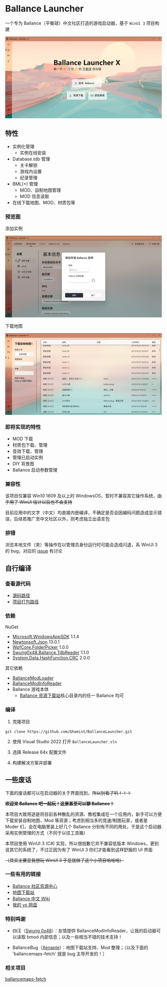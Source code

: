 # Ballance Launcher

一个专为 Ballance（平衡球）中文社区打造的游戏启动器，基于 `WinUI 3` 项目构建

![主界面预览](./Pic/HomePage.png)

## 特性

-   实例化管理
    -   实例在线安装
-   Database.tdb 管理
    -   关卡解锁
    -   游戏内设置
    -   纪录管理
-   BML(+) 管理
    -   MOD、自制地图管理
    -   MOD 信息读取
-   在线下载地图、MOD、材质包等

### 预览图

添加实例

![添加实例](./Pic/AddInstance.png)

下载地图

![下载地图](./Pic/DownloadPage.png)

### 即将实现的特性

-   MOD 下载
-   材质包下载、管理
-   音效下载、管理
-   管理已启动实例
-   DIY 背景图
-   Ballance 启动参数管理

### 兼容性

该项目仅兼容 Win10 1809 及以上的 WindowsOS，暂时不兼容其它操作系统，~~由于用了 WinUI 估计以后也不会支持~~

目前应用中的文字（中文）均直接内嵌编译，不确定是否会因编码问题造成显示错误，后续若推广至中文社区以外，则考虑独立出语言包

### 排错

浏览本地文件（夹）等操作在以管理员身份运行时可能会造成闪退，系 WinUI 3 的 bug，对应的 [issue](https://github.com/microsoft/WindowsAppSDK/issues/2504) 有讨论

## 自行编译

### 查看源代码

-   [源码路径](./BallanceLauncher/BallanceLauncher/)
-   [项目打包路径](<./BallanceLauncher/BallanceLauncher%20(Package)/>)

### 依赖

NuGet

-   [Microsoft.WindowsAppSDK](https://github.com/microsoft/windowsappsdk) 1.1.4
-   [Newtonsoft.Json](https://www.newtonsoft.com/json) 13.0.1
-   [WpfCore.FolderPicker](https://github.com/dove-team/WpfCore.FolderPicker) 1.0.0
-   [Swung0x48.Ballance.TdbReader](https://www.nuget.org/packages/Swung0x48.Ballance.TdbReader/1.1.0) 1.1.0
-   [System.Data.HashFunction.CRC](https://www.nuget.org/packages/System.Data.HashFunction.CRC/2.0.0?_src=template) 2.0.0

其它依赖

-   [BallanceModLoader](https://github.com/Gamepiaynmo/BallanceModLoader)
-   [BallanceModInfoReader](https://github.com/Swung0x48/BallanceModInfoReader)
-   Ballance 游戏本体
    -   [Ballance 资源下载站](http://ys.bcrc.site/)核心目录内的任一 Ballance 均可

### 编译

1. 克隆项目

```
git clone https://github.com/Ghomist/BallanceLauncher.git
```

2. 使用 Visual Studio 2022 打开 `BallanceLauncher.sln`

<!-- 3. 设置需内嵌编译的二进制文件，并设置其编译属性

以下路径均相对该源码根目录：[`./BallanceLauncher/BallanceLauncher/`](./BallanceLauncher/BallanceLauncher/)

| 文件项                                            | 编译属性 | 备注            |
| ------------------------------------------------- | -------- | --------------- |
| `Ballance/Ballance.zip`                           | Embedded |                 |
| `Ballance/BML-0.3.40.zip`                         | Embedded |                 |
| `BallanceModInfoReader/BallanceModInfoReader.exe` | Embedded |                 |
| `BallanceModInfoReader/BML.dll`                   | Embedded | 该 BML 为简化版 | -->

3. 选择 Release 64x 配置文件

4. 构建解决方案并部署

## 一些废话

下面的废话都可以在启动器的关于界面找到，~~所以别看了叭！！！~~

~~**欢迎来 Ballance 吧一起玩！这里甚至可以聊 Ballance！**~~

本项目大致用途是将目前各种散乱的资源、教程集成在一个应用内，新手可以方便下载安装自制地图、Mod 等资源；考虑到相当多的竞速/制图玩家，或者是 Moder 们，会在电脑里装上好几个 Ballance 分别有不同的用处，于是这个启动器采用实例管理的方式（不同于以往工具箱）

本项目使用 WinUI 3 (C#) 实现，所以很抱歉它并不兼容低版本 Windows，更别说其它的系统了，不过正因为有了 WinUI 3 你们才能看到这样舒服的 UI 界面

~~（其实主要是我想玩 WinUI 3 于是就做了这个小项目哈哈哈）~~

### 一些有用的链接

-   [Ballance 社区资源中心](https://bcrc.site/)
-   [地图下载站](http://ballancemaps.ysepan.com/)
-   [Ballance 中文 Wiki](https://ballance.jxpxxzj.cn/wiki/%E9%A6%96%E9%A1%B5)
-   [我的 ys 网盘](http://ghostmisser.ysepan.com/)

### 特别鸣谢

-   四汪（[Swung 0x48](https://github.com/Swung0x48)）：友情提供 BallanceModInfoReader，让我的启动器可以读取 bmod 内部信息；以及一些相当不错的技术支持！

-   BallanceBug（[Xenapte](https://github.com/Xenapte)）：地图下载站支持、Mod 整理；（以及下面的 'ballancemaps-fetch' 就是 bug 主导开发的！）

### 相关项目

[ballancemaps-fetch](https://github.com/TeamKambuchi/ballancemaps-fetch)
